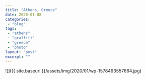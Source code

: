 ```yaml
---
title: "Athens, Greece"
date: 2020-01-08
categories: 
 - "blog"
tags: 
 - "athens"
 - "graffiti"
 - "greece"
 - "photo"
layout: "post"
excerpt: ""
---
```


![]({{ site.baseurl }}/assets/img/2020/01/wp-1578493557664.jpg)
